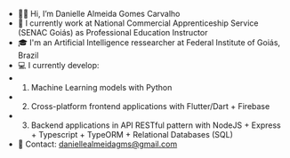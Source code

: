 - 👩‍💼 Hi, I’m Danielle Almeida Gomes Carvalho
- 💼 I currently work at National Commercial Apprenticeship Service (SENAC Goiás) as Professional Education Instructor
- 🎓 I'm an Artificial Intelligence ressearcher at Federal Institute of Goiás, Brazil
- 💻 I currently develop: 
- 1) Machine Learning models with Python
- 2) Cross-platform frontend applications with Flutter/Dart + Firebase
- 3) Backend applications in API RESTful pattern with NodeJS + Express + Typescript + TypeORM + Relational Databases (SQL)
- 📧 Contact: daniellealmeidagms@gmail.com
